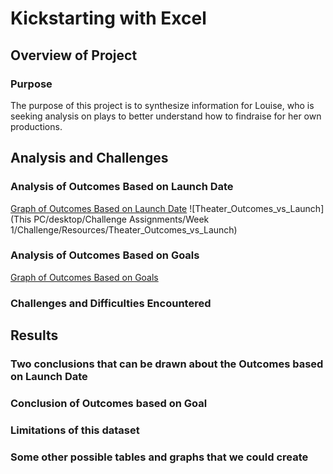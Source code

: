 # Kickstarting with Excel

## Overview of Project

### Purpose
The purpose of this project is to synthesize information for Louise, who is seeking analysis on plays to better understand how to findraise for her own productions. 

## Analysis and Challenges

### Analysis of Outcomes Based on Launch Date
[Graph of Outcomes Based on Launch Date](https://github.com/tarajarell/kickstarter-analysis/blob/master/Theater_Outcomes_vs_Launch.png)
![Theater_Outcomes_vs_Launch](This PC/desktop/Challenge Assignments/Week 1/Challenge/Resources/Theater_Outcomes_vs_Launch)

### Analysis of Outcomes Based on Goals
[Graph of Outcomes Based on Goals](https://github.com/tarajarell/kickstarter-analysis/blob/master/Outcomes_vs_Goals.png)

### Challenges and Difficulties Encountered

## Results

### Two conclusions that can be drawn about the Outcomes based on Launch Date

### Conclusion of Outcomes based on Goal

### Limitations of this dataset

### Some other possible tables and graphs that we could create

